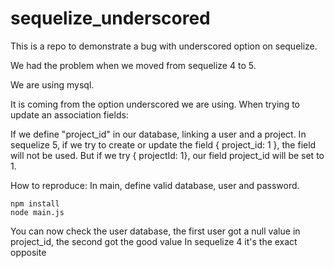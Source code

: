 # sequelize_underscored

This is a repo to demonstrate a bug with underscored option on sequelize.

We had the problem when we moved from sequelize 4 to 5.

We are using mysql.

It is coming from the option underscored we are using. When trying to update an association fields:

If we define "project_id" in our database, linking a user and a project.
In sequelize 5, if we try to create or update the field { project_id: 1 }, the field will not be used.
But if we try { projectId: 1}, our field project_id will be set to 1.

How to reproduce:
In main, define valid database, user and password.

```
npm install
node main.js
```

You can now check the user database, the first user got a null value in project_id, the second got the good value
In sequelize 4 it's the exact opposite
